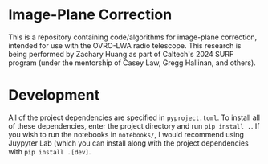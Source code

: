 # Image-Plane Correction

This is a repository containing code/algorithms for image-plane correction, intended for use with the OVRO-LWA radio telescope.
This research is being performed by Zachary Huang as part of Caltech's 2024 SURF program (under the mentorship of Casey Law, Gregg Hallinan, and others).

# Development

All of the project dependencies are specified in `pyproject.toml`.
To install all of these dependencies, enter the project directory and run `pip install .`.
If you wish to run the notebooks in `notebooks/`, I would recommend using Juypyter Lab (which you can install along with the project dependencies with `pip install .[dev]`.
